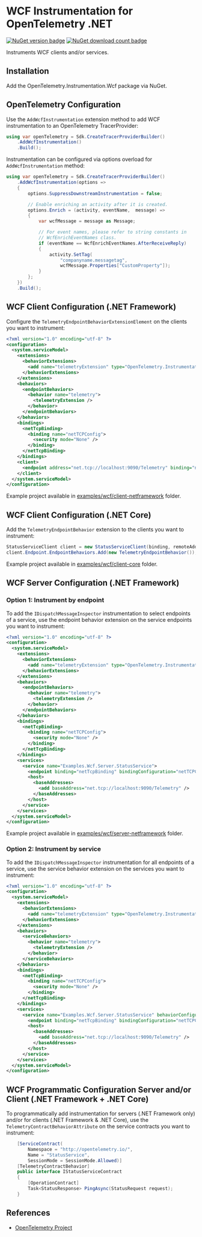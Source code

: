 # WCF Instrumentation for OpenTelemetry .NET

[![NuGet version badge](https://img.shields.io/nuget/v/OpenTelemetry.Instrumentation.Wcf)](https://www.nuget.org/packages/OpenTelemetry.Instrumentation.Wcf/)
[![NuGet download count badge](https://img.shields.io/nuget/dt/OpenTelemetry.Instrumentation.Wcf)](https://www.nuget.org/packages/OpenTelemetry.Instrumentation.Wcf/)

Instruments WCF clients and/or services.

## Installation

Add the OpenTelemetry.Instrumentation.Wcf package via NuGet.

## OpenTelemetry Configuration

Use the `AddWcfInstrumentation` extension method to add WCF instrumentation to
an OpenTelemetry TracerProvider:

```csharp
using var openTelemetry = Sdk.CreateTracerProviderBuilder()
    .AddWcfInstrumentation()
    .Build();
```

Instrumentation can be configured via options overload for
`AddWcfInstrumentation` method:

```csharp
using var openTelemetry = Sdk.CreateTracerProviderBuilder()
    .AddWcfInstrumentation(options =>
    {
        options.SuppressDownstreamInstrumentation = false;

        // Enable enriching an activity after it is created.
        options.Enrich = (activity, eventName,  message) =>
        {
            var wcfMessage = message as Message;

            // For event names, please refer to string constants in
            // WcfEnrichEventNames class.
            if (eventName == WcfEnrichEventNames.AfterReceiveReply)
            {
                activity.SetTag(
                    "companyname.messagetag",
                    wcfMessage.Properties["CustomProperty"]);
            }
        };
    })
    .Build();
```

## WCF Client Configuration (.NET Framework)

Configure the `TelemetryEndpointBehaviorExtensionElement` on the clients
you want to instrument:

```xml
<?xml version="1.0" encoding="utf-8" ?>
<configuration>
  <system.serviceModel>
    <extensions>
      <behaviorExtensions>
        <add name="telemetryExtension" type="OpenTelemetry.Instrumentation.Wcf.TelemetryEndpointBehaviorExtensionElement, OpenTelemetry.Instrumentation.Wcf"   />
      </behaviorExtensions>
    </extensions>
    <behaviors>
      <endpointBehaviors>
        <behavior name="telemetry">
          <telemetryExtension />
        </behavior>
      </endpointBehaviors>
    </behaviors>
    <bindings>
      <netTcpBinding>
        <binding name="netTCPConfig">
          <security mode="None" />
        </binding>
      </netTcpBinding>
    </bindings>
    <client>
      <endpoint address="net.tcp://localhost:9090/Telemetry" binding="netTcpBinding" bindingConfiguration="netTCPConfig" behaviorConfiguration="telemetry" contract="Examples.Wcf.IStatusServiceContract" name="StatusService_Tcp" />
    </client>
  </system.serviceModel>
</configuration>
```

Example project available in
[examples/wcf/client-netframework](../../examples/wcf/client-netframework/)
folder.

## WCF Client Configuration (.NET Core)

Add the `TelemetryEndpointBehavior` extension to the clients you want to instrument:

```csharp
StatusServiceClient client = new StatusServiceClient(binding, remoteAddress);
client.Endpoint.EndpointBehaviors.Add(new TelemetryEndpointBehavior());
```

Example project available in
[examples/wcf/client-core](../../examples/wcf/client-core/) folder.

## WCF Server Configuration (.NET Framework)

### Option 1: Instrument by endpoint

To add the `IDispatchMessageInspector` instrumentation to select endpoints of a
service, use the endpoint behavior extension on the service endpoints you want
to instrument:

```xml
<?xml version="1.0" encoding="utf-8" ?>
<configuration>
  <system.serviceModel>
    <extensions>
      <behaviorExtensions>
        <add name="telemetryExtension" type="OpenTelemetry.Instrumentation.Wcf.TelemetryEndpointBehaviorExtensionElement, OpenTelemetry.Instrumentation.Wcf" />
      </behaviorExtensions>
    </extensions>
    <behaviors>
      <endpointBehaviors>
        <behavior name="telemetry">
          <telemetryExtension />
        </behavior>
      </endpointBehaviors>
    </behaviors>
    <bindings>
      <netTcpBinding>
        <binding name="netTCPConfig">
          <security mode="None" />
        </binding>
      </netTcpBinding>
    </bindings>
    <services>
      <service name="Examples.Wcf.Server.StatusService">
        <endpoint binding="netTcpBinding" bindingConfiguration="netTCPConfig" behaviorConfiguration="telemetry" contract="Examples.Wcf.IStatusServiceContract" />
        <host>
          <baseAddresses>
            <add baseAddress="net.tcp://localhost:9090/Telemetry" />
          </baseAddresses>
        </host>
      </service>
    </services>
  </system.serviceModel>
</configuration>
```

Example project available in
[examples/wcf/server-netframework](../../examples/wcf/server-netframework/)
folder.

### Option 2: Instrument by service

To add the `IDispatchMessageInspector` instrumentation for all endpoints of a
service, use the service behavior extension on the services you want to
instrument:

```xml
<?xml version="1.0" encoding="utf-8" ?>
<configuration>
  <system.serviceModel>
    <extensions>
      <behaviorExtensions>
        <add name="telemetryExtension" type="OpenTelemetry.Instrumentation.Wcf.TelemetryServiceBehaviorExtensionElement, OpenTelemetry.Instrumentation.Wcf" />
      </behaviorExtensions>
    </extensions>
    <behaviors>
      <serviceBehaviors>
        <behavior name="telemetry">
          <telemetryExtension />
        </behavior>
      </serviceBehaviors>
    </behaviors>
    <bindings>
      <netTcpBinding>
        <binding name="netTCPConfig">
          <security mode="None" />
        </binding>
      </netTcpBinding>
    </bindings>
    <services>
      <service name="Examples.Wcf.Server.StatusService" behaviorConfiguration="telemetry">
        <endpoint binding="netTcpBinding" bindingConfiguration="netTCPConfig" contract="Examples.Wcf.IStatusServiceContract" />
        <host>
          <baseAddresses>
            <add baseAddress="net.tcp://localhost:9090/Telemetry" />
          </baseAddresses>
        </host>
      </service>
    </services>
  </system.serviceModel>
</configuration>
```

## WCF Programmatic Configuration Server and/or Client (.NET Framework + .NET Core)

To programmatically add instrumentation for servers (.NET Framework only) and/or
for clients (.NET Framework & .NET Core), use the `TelemetryContractBehaviorAttribute`
on the service contracts you want to instrument:

```csharp
    [ServiceContract(
        Namespace = "http://opentelemetry.io/",
        Name = "StatusService",
        SessionMode = SessionMode.Allowed)]
    [TelemetryContractBehavior]
    public interface IStatusServiceContract
    {
        [OperationContract]
        Task<StatusResponse> PingAsync(StatusRequest request);
    }
```

## References

* [OpenTelemetry Project](https://opentelemetry.io/)
